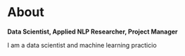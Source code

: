 # About

**Data Scientist, Applied NLP Researcher, Project Manager**

I am a data scientist and machine learning practicio